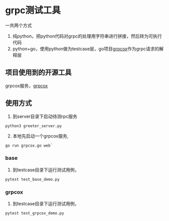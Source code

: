 # grpc测试工具

一共两个方式
1. 纯python，把python代码对grpc的处理用字符串进行拼接，然后转为可执行代码
2. python+go，使用python做为testcase层，go项目[grpcox](https://github.com/gusaul/grpcox)作为grpc请求的解释层


## 项目使用到的开源工具

grpcox服务，[grpcox](https://github.com/gusaul/grpcox)


## 使用方式

1. 到server目录下启动待测rpc服务
```shell
python3 greeter_server.py
```

2. 本地先启动一个grpcox服务,
```shell
go run grpcox.go web`
```

### base

1. 到testcase目录下运行测试用例，
```shell
pytest test_base_demo.py
```


### grpcox

1. 到testcase目录下运行测试用例，
```shell
pytest test_grpcox_demo.py
```
